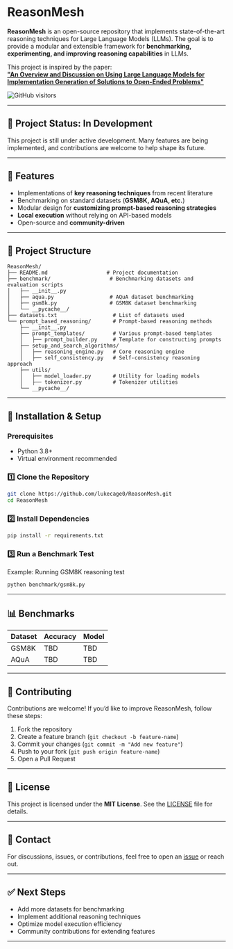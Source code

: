 # ReasonMesh

**ReasonMesh** is an open-source repository that implements state-of-the-art reasoning techniques for Large Language Models (LLMs). The goal is to provide a modular and extensible framework for **benchmarking, experimenting, and improving reasoning capabilities** in LLMs.

This project is inspired by the paper:  
[**"An Overview and Discussion on Using Large Language Models for Implementation Generation of Solutions to Open-Ended Problems"**](https://arxiv.org/abs/2501.00562)  

![GitHub visitors](https://visitor-badge.laobi.icu/badge?page_id=lukecage0.ReasonMesh)

---

## 🚧 Project Status: In Development
This project is still under active development. Many features are being implemented, and contributions are welcome to help shape its future.

---

## 📌 Features  
- Implementations of **key reasoning techniques** from recent literature  
- Benchmarking on standard datasets (**GSM8K, AQuA, etc.**)  
- Modular design for **customizing prompt-based reasoning strategies**  
- **Local execution** without relying on API-based models  
- Open-source and **community-driven**  

---

## 📂 Project Structure  
```
ReasonMesh/
├── README.md                   # Project documentation
├── benchmark/                   # Benchmarking datasets and evaluation scripts
│   ├── __init__.py
│   ├── aqua.py                  # AQuA dataset benchmarking
│   ├── gsm8k.py                 # GSM8K dataset benchmarking
│   └── __pycache__/
├── datasets.txt                  # List of datasets used
└── prompt_based_reasoning/       # Prompt-based reasoning methods
    ├── __init__.py
    ├── prompt_templates/         # Various prompt-based templates
    │   ├── prompt_builder.py     # Template for constructing prompts
    ├── setup_and_search_algorithms/
    │   ├── reasoning_engine.py   # Core reasoning engine
    │   ├── self_consistency.py   # Self-consistency reasoning approach
    ├── utils/
    │   ├── model_loader.py       # Utility for loading models
    │   ├── tokenizer.py          # Tokenizer utilities
    └── __pycache__/
```

---

## 🚀 Installation & Setup  
### **Prerequisites**  
- Python 3.8+  
- Virtual environment recommended  

### **1️⃣ Clone the Repository**  
```bash
git clone https://github.com/lukecage0/ReasonMesh.git
cd ReasonMesh
```

### **2️⃣ Install Dependencies**  
```bash
pip install -r requirements.txt
```

### **3️⃣ Run a Benchmark Test**  
Example: Running GSM8K reasoning test  
```bash
python benchmark/gsm8k.py
```

---

## 📊 Benchmarks  
| Dataset | Accuracy | Model |
|---------|----------|--------|
| GSM8K   | TBD      | TBD    |
| AQuA    | TBD      | TBD    |

---

## 🤝 Contributing  
Contributions are welcome! If you’d like to improve ReasonMesh, follow these steps:  

1. Fork the repository  
2. Create a feature branch (`git checkout -b feature-name`)  
3. Commit your changes (`git commit -m "Add new feature"`)  
4. Push to your fork (`git push origin feature-name`)  
5. Open a Pull Request  

---

## 📜 License  
This project is licensed under the **MIT License**. See the [LICENSE](LICENSE) file for details.

---

## 📩 Contact  
For discussions, issues, or contributions, feel free to open an [issue](https://github.com/lukecage0/ReasonMesh/issues) or reach out.  

---

## ✅ Next Steps  
- Add more datasets for benchmarking  
- Implement additional reasoning techniques  
- Optimize model execution efficiency  
- Community contributions for extending features  

---

